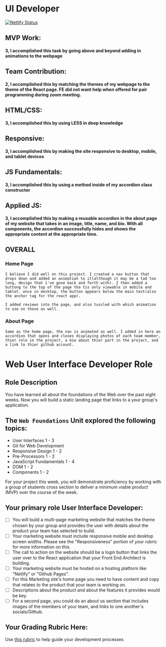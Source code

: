 # UI Developer

[![Netlify Status](https://api.netlify.com/api/v1/badges/1ecc0f8d-e073-4684-b65b-ab8260557741/deploy-status)](https://app.netlify.com/sites/tender-varahamihira-47e86d/deploys)

## MVP Work:
  ####  3, I accomplished this task by going above and beyond adding in animations to the webpage

## Team Contribution:
  ####  2, I accomplished this by matching the themes of my webpage to the theme of the React page. FE did not want help when offered for pair programming during zoom meeting.

## HTML/CSS:
  ####  3, I accomplished this by using LESS in deep knowledge

## Responsive:
  ####  3, I accomplished this by making the site responsive to desktop, mobile, and tablet devices

## JS Fundamentals:
  ####  3, I accomplished this by using a method inside of my accordion class constructor

## Applied JS:
  ####  3, I accomplished this by making a reusable accordion in the about page of my website that takes in an image, title, name, and      bio. With all components, the accordion successfully hides and shows the appropriate content at the appropriate time.

## OVERALL

  ### Home Page

    I believe I did well on this project. I created a nav button that drops down and added an animation to it(although it may be a tad too long, design that i've gone back and forth with). I then added a buttong to the top of the page tha tis only viewable in mobile and tablet. once in desktop, the button appears below the main text(also the anchor tag for the react app).

    I added reviews into the page, and also tussled with which animation to use on those as well. 

  ### About Page

    Same as the home page, the nav is animated as well. I added in here an accordion that opens and closes displaying photos of each team member, thier role in the project, a bio about thier part in the project, and a link to thier github account.

# Web User Interface Developer Role


## **Role Description**

You have learned all about the foundations of the Web over the past eight weeks. Now you will build a static landing page that links to a your group's application.

## **The `Web Foundations` Unit explored the following topics:**

- User Interfaces 1 - 3
- Git for Web Development
- Responsive Design 1 - 2
- Pre-Processors 1 - 2
- JavaScript Fundamentals 1 - 4
- DOM 1 - 2
- Components 1 - 2

For your project this week, you will demonstrate proficiency by working with a group of students cross section to deliver a minimum viable product (MVP) over the course of the week.

## **Your primary role User Interface Developer:**

- [ ]  You will build a multi-page marketing website that matches the theme chosen by your group and provides the user with details about the product your team has selected to build.
- [ ]  Your marketing website must include responsive mobile and desktop screen widths. Please see the "Responsiveness" portion of your rubric for more information on this.
- [ ]  The call to action on the website should be a login button that links the user over to the React application that your Front End Architect is building.
- [ ]  Your marketing website must be hosted on a hosting platform like "Netlify" or "Github Pages".
- [ ]  For this Marketing site's home page you need to have content and copy that relates to the product that your team is working on.
- [ ]  Descriptions about the product and about the features it provides would be key.
- [ ]  For a second page, you could do an about us section that includes images of the members of your team, and links to one another's socials/Github.

## Your Grading Rubric Here:

Use [this rubric](https://docs.google.com/spreadsheets/d/1BbdmSMUdzURMo0wcsr4XSKvegDgB28WkK2wnjmORzDo/edit?usp=sharing) to help guide your development processes
